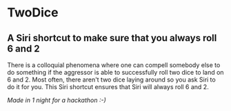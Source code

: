 # TwoDice
## A Siri shortcut to make sure that you always roll 6 and 2

There is a colloquial phenomena where one can compell somebody else to do something if the aggressor is able to successfully roll two dice to land on 6 and 2. Most often, there aren't two dice laying around so you ask Siri to do it for you. This Siri shortcut ensures that Siri will always roll 6 and 2.

*Made in 1 night for a hackathon :-)*
